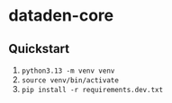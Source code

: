 # dataden-core

## Quickstart

1. `python3.13 -m venv venv`
1. `source venv/bin/activate`
1. `pip install -r requirements.dev.txt`

